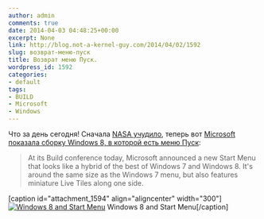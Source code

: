 ```yaml
---
author: admin
comments: true
date: 2014-04-03 04:48:25+00:00
excerpt: None
link: http://blog.not-a-kernel-guy.com/2014/04/02/1592
slug: возврат-меню-пуск
title: Возврат меню Пуск.
wordpress_id: 1592
categories:
- default
tags:
- BUILD
- Microsoft
- Windows
---
```


Что за день сегодня! Сначала [NASA учудило](http://blog.not-a-kernel-guy.com/2014/04/02/1584), теперь вот [Microsoft показала сборку Windows 8, в которой есть меню Пуск](http://www.theverge.com/2014/4/2/5574830/windows-9-start-menu-new-desktop-experience):



<blockquote>At its Build conference today, Microsoft announced a new Start Menu that looks like a hybrid of the best of Windows 7 and Windows 8. It's around the same size as the Windows 7 menu, but also features miniature Live Tiles along one side.</blockquote>



[caption id="attachment_1594" align="aligncenter" width="300"][![Windows 8 and Start Menu](http://blog.not-a-kernel-guy.com/wp-content/uploads/2014/04/2014-04-01_23-03-12.0_standard_800.0-300x199.jpg)](http://blog.not-a-kernel-guy.com/wp-content/uploads/2014/04/2014-04-01_23-03-12.0_standard_800.0.jpg) Windows 8 and Start Menu[/caption]
